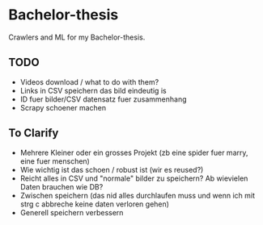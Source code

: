 # Bachelor-thesis
Crawlers and ML for my Bachelor-thesis.

## TODO
- Videos download / what to do with them?
- Links in CSV speichern das bild eindeutig is
- ID fuer bilder/CSV datensatz fuer zusammenhang
- Scrapy schoener machen

## To Clarify
- Mehrere Kleiner oder ein grosses Projekt (zb eine spider fuer marry, eine fuer menschen)
- Wie wichtig ist das schoen / robust ist (wir es reused?)
- Reicht alles in CSV und "normale" bilder zu speichern? Ab wievielen Daten brauchen wie DB?
- Zwischen speichern (das nid alles durchlaufen muss und wenn ich mit strg c abbreche keine daten verloren gehen)
- Generell speichern verbessern
